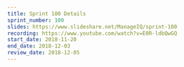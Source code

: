 ```yaml
---
title: Sprint 100 Details
sprint_number: 100
slides: https://www.slideshare.net/ManageIQ/sprint-100
recording: https://www.youtube.com/watch?v=E0R-ldbQwGQ
start_date: 2018-11-20
end_date: 2018-12-03
review_date: 2018-12-05
---
```

